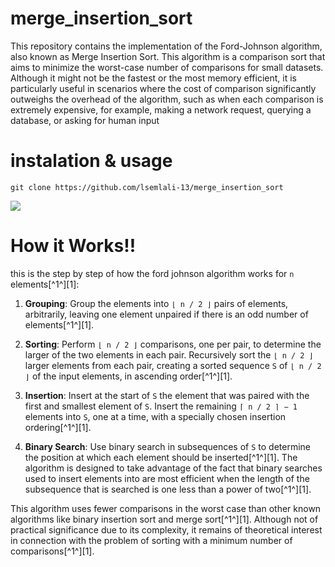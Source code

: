 # merge_insertion_sort

This repository contains the implementation of the Ford-Johnson algorithm, also known as Merge Insertion Sort. This algorithm is a comparison sort that aims to minimize the worst-case number of comparisons for small datasets. Although it might not be the fastest or the most memory efficient, it is particularly useful in scenarios where the cost of comparison significantly outweighs the overhead of the algorithm, such as when each comparison is extremely expensive, for example, making a network request, querying a database, or asking for human input

# instalation & usage

`git clone https://github.com/lsemlali-13/merge_insertion_sort`

<img src="https://github.com/lsemlali-13/merge_insertion_sort/assets/74025428/883e3f20-bc5c-4e2d-a684-613bc06b56e0">

# How it Works!!

this is the step by step of how the ford johnson algorithm works for `n` elements[^1^][1]:

1. **Grouping**: Group the elements into `⌊ n / 2 ⌋` pairs of elements, arbitrarily, leaving one element unpaired if there is an odd number of elements[^1^][1].

2. **Sorting**: Perform `⌊ n / 2 ⌋` comparisons, one per pair, to determine the larger of the two elements in each pair. Recursively sort the `⌊ n / 2 ⌋` larger elements from each pair, creating a sorted sequence `S` of `⌊ n / 2 ⌋` of the input elements, in ascending order[^1^][1].

3. **Insertion**: Insert at the start of `S` the element that was paired with the first and smallest element of `S`. Insert the remaining `⌈ n / 2 ⌉ − 1` elements into `S`, one at a time, with a specially chosen insertion ordering[^1^][1].

4. **Binary Search**: Use binary search in subsequences of `S` to determine the position at which each element should be inserted[^1^][1]. The algorithm is designed to take advantage of the fact that binary searches used to insert elements into are most efficient when the length of the subsequence that is searched is one less than a power of two[^1^][1].

This algorithm uses fewer comparisons in the worst case than other known algorithms like binary insertion sort and merge sort[^1^][1]. Although not of practical significance due to its complexity, it remains of theoretical interest in connection with the problem of sorting with a minimum number of comparisons[^1^][1].
